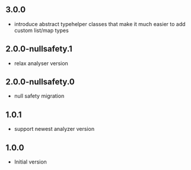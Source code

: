 ## 3.0.0

- introduce abstract typehelper classes that make it much easier to add custom list/map types

## 2.0.0-nullsafety.1

- relax analyser version


## 2.0.0-nullsafety.0

- null safety migration

## 1.0.1

- support newest analyzer version

## 1.0.0

- Initial version

